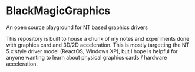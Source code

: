 # BlackMagicGraphics
An open source playground for NT based graphics drivers

This repository is built to house a chunk of my notes and experiments done with graphics card and 3D/2D acceleration.
This is mostly targetting the NT 5.x style driver model (ReactOS, Windows XP), but I hope is helpful for anyone wanting to learn about physical graphics cards / hardware acceleration.